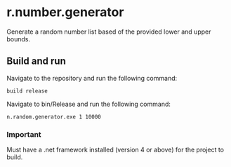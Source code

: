 # r.number.generator
Generate a random number list based of the provided lower and upper bounds.

## Build and run
Navigate to the repository and run the following command: 
```
build release
```

Navigate to bin/Release and run the following command: 
```
n.random.generator.exe 1 10000
```

### Important
Must have a .net framework installed (version 4 or above) for the project to build.
